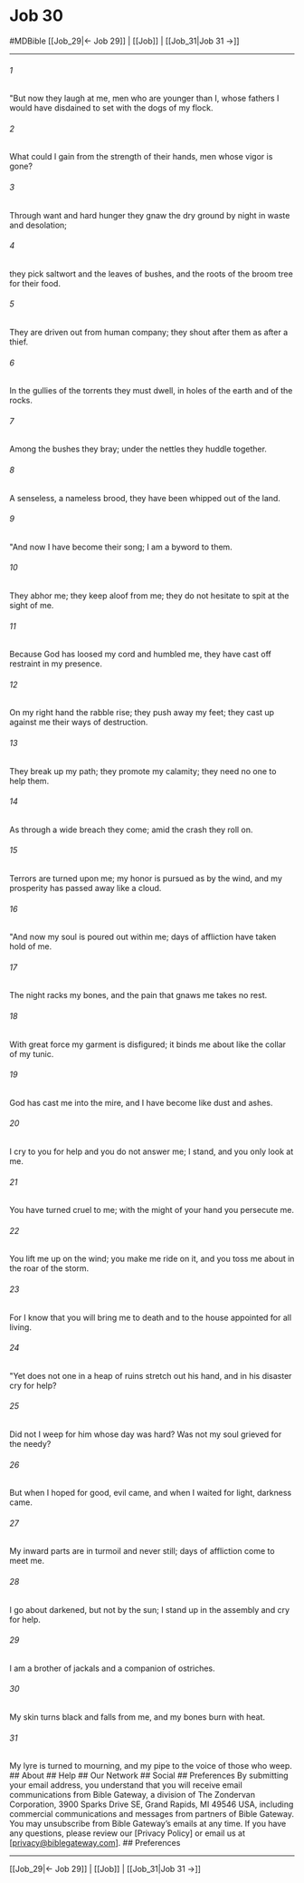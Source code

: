 # Job 30
#MDBible
[[Job_29|← Job 29]] | [[Job]] | [[Job_31|Job 31 →]]

***


###### 1 
"But now they laugh at me, men who are younger than I, whose fathers I would have disdained to set with the dogs of my flock. 

###### 2 
What could I gain from the strength of their hands, men whose vigor is gone? 

###### 3 
Through want and hard hunger they gnaw the dry ground by night in waste and desolation; 

###### 4 
they pick saltwort and the leaves of bushes, and the roots of the broom tree for their food. 

###### 5 
They are driven out from human company; they shout after them as after a thief. 

###### 6 
In the gullies of the torrents they must dwell, in holes of the earth and of the rocks. 

###### 7 
Among the bushes they bray; under the nettles they huddle together. 

###### 8 
A senseless, a nameless brood, they have been whipped out of the land. 

###### 9 
"And now I have become their song; I am a byword to them. 

###### 10 
They abhor me; they keep aloof from me; they do not hesitate to spit at the sight of me. 

###### 11 
Because God has loosed my cord and humbled me, they have cast off restraint in my presence. 

###### 12 
On my right hand the rabble rise; they push away my feet; they cast up against me their ways of destruction. 

###### 13 
They break up my path; they promote my calamity; they need no one to help them. 

###### 14 
As through a wide breach they come; amid the crash they roll on. 

###### 15 
Terrors are turned upon me; my honor is pursued as by the wind, and my prosperity has passed away like a cloud. 

###### 16 
"And now my soul is poured out within me; days of affliction have taken hold of me. 

###### 17 
The night racks my bones, and the pain that gnaws me takes no rest. 

###### 18 
With great force my garment is disfigured; it binds me about like the collar of my tunic. 

###### 19 
God has cast me into the mire, and I have become like dust and ashes. 

###### 20 
I cry to you for help and you do not answer me; I stand, and you only look at me. 

###### 21 
You have turned cruel to me; with the might of your hand you persecute me. 

###### 22 
You lift me up on the wind; you make me ride on it, and you toss me about in the roar of the storm. 

###### 23 
For I know that you will bring me to death and to the house appointed for all living. 

###### 24 
"Yet does not one in a heap of ruins stretch out his hand, and in his disaster cry for help? 

###### 25 
Did not I weep for him whose day was hard? Was not my soul grieved for the needy? 

###### 26 
But when I hoped for good, evil came, and when I waited for light, darkness came. 

###### 27 
My inward parts are in turmoil and never still; days of affliction come to meet me. 

###### 28 
I go about darkened, but not by the sun; I stand up in the assembly and cry for help. 

###### 29 
I am a brother of jackals and a companion of ostriches. 

###### 30 
My skin turns black and falls from me, and my bones burn with heat. 

###### 31 
My lyre is turned to mourning, and my pipe to the voice of those who weep. ## About ## Help ## Our Network ## Social ## Preferences By submitting your email address, you understand that you will receive email communications from Bible Gateway, a division of The Zondervan Corporation, 3900 Sparks Drive SE, Grand Rapids, MI 49546 USA, including commercial communications and messages from partners of Bible Gateway. You may unsubscribe from Bible Gateway&rsquo;s emails at any time. If you have any questions, please review our [Privacy Policy] or email us at [privacy@biblegateway.com]. ## Preferences

***

[[Job_29|← Job 29]] | [[Job]] | [[Job_31|Job 31 →]]
